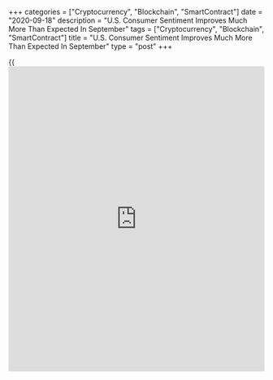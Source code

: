+++
categories = ["Cryptocurrency", "Blockchain", "SmartContract"]
date = "2020-09-18"
description = "U.S. Consumer Sentiment Improves Much More Than Expected In September"
tags = ["Cryptocurrency", "Blockchain", "SmartContract"]
title = "U.S. Consumer Sentiment Improves Much More Than Expected In September"
type = "post"
+++

{{<iframe id="large-banner" src="https://www.bounty.group/#slide=18.0" width="100%" height="600" scrolling="no" style="border: 0px solid rgb(216, 221, 230); border-radius: 3px;">}}

After reporting an unexpected increase in U.S. consumer sentiment in the
previous month, the University of Michigan released a report on Friday
showing consumer sentiment continued to improve in the month of
September.

The preliminary report said the consumer sentiment index climbed to 78.9
in September from 74.1 in August. Economists had expected the index to
show a much more modest uptick to 75.0.

The index reached its highest level since March but is still well below
the pre-pandemic reading of 101.0 seen in February.

The much bigger than expected increase by the consumer sentiment index
reflected improvements in consumers' assessment of current conditions as
well as their outlook for the future.

The current economic conditions index jumped to 87.5 in September 82.9
in August, while the index of consumer expectations surged up to 73.3
from 68.5.

"Over the next several months, there are two factors that could cause
volatile shifts and steep losses in consumer confidence: how the
election is decided and the delays in obtaining vaccinations," said
Surveys of Consumers chief economist Richard Curtin.

He added, "While the end of the recession will depend on these non-
economic factors, the hardships endured by consumers can only be offset
by renewed federal relief payments."

On the inflation front, the report said one-year inflations expectations
tumbled to 2.7 percent in September from 3.1 percent in August, while
five-year inflation expectations edged down to 2.6 percent from 2.7
percent.

For comments and feedback [contact](https://www.playgroundfx.com/contact/): editorial@rtt[news](https://www.letsplayfx.com/blog/forex-news-website/).com

[Forex News][1]

   1. www.rtt[news](https://www.letsplayfx.com/blog/forex-news-website/).com/Content/Forex.aspx